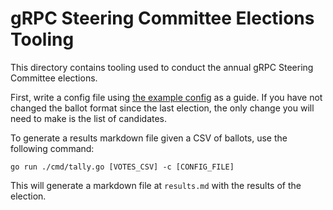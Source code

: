 # gRPC Steering Committee Elections Tooling

This directory contains tooling used to conduct the annual gRPC Steering
Committee elections.

First, write a config file using [the example config](examples/config.yaml) as a
guide. If you have not changed the ballot format since the last election, the
only change you will need to make is the list of candidates.

To generate a results markdown file given a CSV of ballots, use the following command:

```
go run ./cmd/tally.go [VOTES_CSV] -c [CONFIG_FILE]
```

This will generate a markdown file at `results.md` with the results of the
election.
